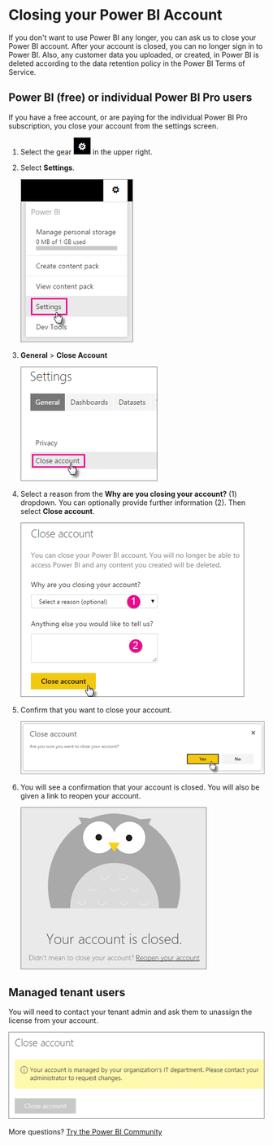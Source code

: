 <properties 
   pageTitle="Closing your Power BI Account"
   description="Closing your Power BI Account"
   services="powerbi" 
   documentationCenter="" 
   authors="guyinacube" 
   manager="erikre" 
   backup=""
   editor=""
   tags=""
   qualityFocus="no"
   qualityDate=""/>
 
<tags
   ms.service="powerbi"
   ms.devlang="NA"
   ms.topic="article"
   ms.tgt_pltfrm="NA"
   ms.workload="powerbi"
   ms.date="10/10/2016"
   ms.author="asaxton"/>
# Closing your Power BI Account

If you don't want to use Power BI any longer, you can ask us to close your Power BI account.  After your account is closed, you can no longer sign in to Power BI.  Also, any customer data you uploaded, or created, in Power BI is deleted according to the data retention policy in the Power BI Terms of Service.

## Power BI (free) or individual Power BI Pro users

If you have a free account, or are paying for the individual Power BI Pro subscription, you close your account from the settings screen.

1. Select the gear <ph id="ph1">![](media/powerbi-admin-closing-your-account/gear.png)</ph> in the upper right.

2. Select <bpt id="p1">**</bpt>Settings<ept id="p1">**</ept>.

    ![](media/powerbi-admin-closing-your-account/closeaccount-settings.png)

3. <bpt id="p1">**</bpt>General<ept id="p1">**</ept><ph id="ph1"> &gt; </ph><bpt id="p2">**</bpt>Close Account<ept id="p2">**</ept>

    ![](media/powerbi-admin-closing-your-account/closeaccount-settings2.png)
    
4. Select a reason from the  <bpt id="p1">**</bpt>Why are you closing your account?<ept id="p1">**</ept> (1) dropdown.  You can optionally provide further information (2). Then select <bpt id="p1">**</bpt>Close account<ept id="p1">**</ept>.

    ![](media/powerbi-admin-closing-your-account/closeaccount-settings3.png)
    
5. Confirm that you want to close your account.

    ![](media/powerbi-admin-closing-your-account/closeaccount-settings4.png)
    
6. You will see a confirmation that your account is closed. You will also be given a link to reopen your account.

    ![](media/powerbi-admin-closing-your-account/closeaccount-settings5.png)

## Managed tenant users

You will need to contact your tenant admin and ask them to unassign the license from your account.

![](media/powerbi-admin-closing-your-account/closeaccountmanaged.png)

More questions? [Try the Power BI Community](http://community.powerbi.com/)